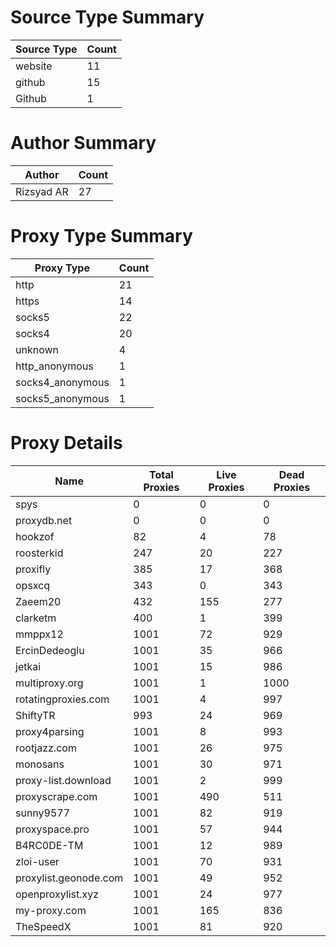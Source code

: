 # Source Type Summary

| Source Type | Count |
|-------------|-------|
| website | 11 |
| github | 15 |
| Github | 1 |


# Author Summary

| Author | Count |
|--------|-------|
| Rizsyad AR | 27 |


# Proxy Type Summary

| Proxy Type | Count |
|------------|-------|
| http | 21 |
| https | 14 |
| socks5 | 22 |
| socks4 | 20 |
| unknown | 4 |
| http_anonymous | 1 |
| socks4_anonymous | 1 |
| socks5_anonymous | 1 |


# Proxy Details

| Name | Total Proxies | Live Proxies | Dead Proxies |
|------|---------------|--------------|---------------|
| spys | 0 | 0 | 0 |
| proxydb.net | 0 | 0 | 0 |
| hookzof | 82 | 4 | 78 |
| roosterkid | 247 | 20 | 227 |
| proxifly | 385 | 17 | 368 |
| opsxcq | 343 | 0 | 343 |
| Zaeem20 | 432 | 155 | 277 |
| clarketm | 400 | 1 | 399 |
| mmppx12 | 1001 | 72 | 929 |
| ErcinDedeoglu | 1001 | 35 | 966 |
| jetkai | 1001 | 15 | 986 |
| multiproxy.org | 1001 | 1 | 1000 |
| rotatingproxies.com | 1001 | 4 | 997 |
| ShiftyTR | 993 | 24 | 969 |
| proxy4parsing | 1001 | 8 | 993 |
| rootjazz.com | 1001 | 26 | 975 |
| monosans | 1001 | 30 | 971 |
| proxy-list.download | 1001 | 2 | 999 |
| proxyscrape.com | 1001 | 490 | 511 |
| sunny9577 | 1001 | 82 | 919 |
| proxyspace.pro | 1001 | 57 | 944 |
| B4RC0DE-TM | 1001 | 12 | 989 |
| zloi-user | 1001 | 70 | 931 |
| proxylist.geonode.com | 1001 | 49 | 952 |
| openproxylist.xyz | 1001 | 24 | 977 |
| my-proxy.com | 1001 | 165 | 836 |
| TheSpeedX | 1001 | 81 | 920 |
